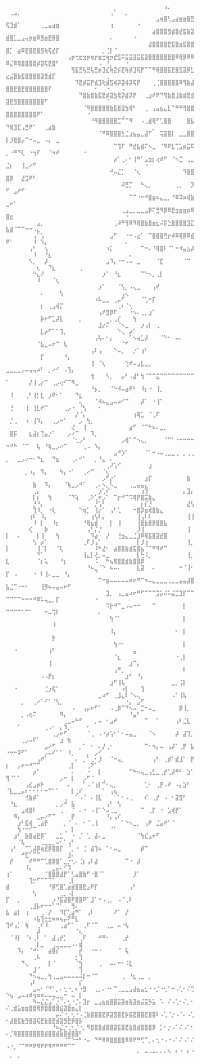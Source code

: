 ⠀⠀⠀⠀⠀⠀⠀⠀⠀⠀⠀⠀⠀⠀⠀⠀⠀⠀⠀⠀⠀⠀⠀⠀⠀⠀⠀⠀⠀⠀⠀⠀⠀⠀⠀⠀⠀⠀⠀⠀⠀⢠⡀⠀⠀⠀⠀⠀⠀⠀⢀⣠⡀⠀⠀⠀⠀⠀⠀⠀⠀⠀⠀⠀⠀⠀⠀⠀⠀⠀⠀⠀⠀⠀⠀⠀⢀⠁⠀⠀⡀⠀⠀⠀⠀⠀⠀⠀⠀⠀⠀
⠀⠀⠀⠀⠀⠀⠀⠀⠀⠀⠀⠀⠀⠀⠀⠀⠀⠀⠀⠀⠀⠀⠀⠀⠀⠀⠀⠀⠀⠀⠀⠀⠀⠀⠀⠀⠀⠀⠀⣠⢶⣿⢃⣠⣴⣶⣶⣿⣛⢯⣹⣾⠁⠀⠀⠀⠀⠀⢀⣀⣤⣴⣶⠀⠀⠀⠀⠀⠀⠀⠀⠀⠀⠀⠀⠀⢰⠀⠀⠀⠀⠀⠀⠐⠀⠀⠀⠀⠀⠀⠀
⠀⠀⠀⠀⠀⠀⠀⠀⠀⠀⠀⠀⠀⠀⠀⠀⠀⠀⠀⠀⠀⠀⠀⠀⠀⠀⠀⠀⠀⠀⠀⠀⠀⠀⠀⠀⠀⠀⣴⣿⣿⣿⣻⣾⣿⣞⣯⣷⣽⣾⣿⣁⣀⣠⢤⡶⣶⠿⣻⣶⣟⡿⣿⠀⠀⠀⠀⠀⠀⠀⠀⠀⠀⠀⠀⠀⠄⠀⠀⠀⠀⠀⠐⠀⠀⠀⠀⠀⠀⠀⠀
⠀⠀⠀⠀⠀⠀⠀⠀⠀⠀⠀⠀⠀⠀⠀⠀⠀⠀⠀⠀⠀⠀⠀⠀⠀⠀⠀⠀⠀⠀⠀⠀⠀⠀⠀⠀⠀⣼⣿⣿⣿⣿⣟⣯⣿⣶⣯⣿⣿⣿⡁⠀⣴⠿⣟⣿⣟⣿⣻⢷⢯⣞⡏⠀⠀⠀⠀⠀⠀⠀⠀⠀⠀⠀⡀⢈⡇⠈⠀⠀⠀⠀⠀⠀⠀⠀⠀⠀⠀⠀⠀
⠀⠀⠀⠀⠀⠀⠀⠀⠀⠀⠀⠀⠀⠀⠀⠀⢠⡶⢒⣖⣲⡶⢶⡖⣶⣒⢶⡲⣞⣫⠭⣭⣭⣽⣭⣯⣽⣿⣿⣿⣿⣿⣿⣿⠿⢿⡿⠿⠿⠿⣌⠿⢿⣿⣿⣿⣿⡾⣽⢯⣟⣿⠃⠀⠀⠀⠀⠀⠀⠀⠀⠀⠀⠠⠀⠘⡀⠀⠀⠀⠐⠀⠀⠀⠀⠀⠀⠀⠀⠀⠀
⠀⠀⠀⠀⠀⠀⠀⠀⠀⠀⠀⠀⠀⠀⠀⠀⠀⢻⣯⣛⢧⣛⢧⣛⡶⣹⣎⢷⣝⡮⣟⢷⡾⣹⢯⡟⠉⠉⠛⢿⣿⣿⣯⣟⣿⣫⣽⡿⣃⣔⣬⣿⣷⣯⣿⣿⣿⣿⣽⣻⣾⡏⠀⠀⠀⠀⠀⠀⠀⠀⠀⠀⠀⠀⠀⢀⠀⠀⠀⠀⠀⠀⠀⠀⠀⠀⠀⠀⠀⠀⠀
⠀⠀⠀⠀⠀⠀⠀⠀⠀⠀⠀⠀⠀⠀⠀⠀⠀⠀⠹⣟⡾⣭⡟⣾⣹⢗⣾⣫⢾⡽⣽⢾⡽⢯⡟⠀⠀⠀⢀⢈⣿⣿⣿⣿⣿⠿⢻⣷⣼⣿⣿⣟⣿⣟⣿⣿⣿⣿⣿⣿⠏⠀⠀⠀⠀⠀⠀⠀⠀⠀⠀⠀⠂⠀⠀⠐⠀⠀⠀⠠⠀⠀⠀⠀⠀⠀⠀⠀⠀⠀⠀
⠀⠀⠀⠀⠀⠀⠀⠀⠀⠀⠀⠀⠀⠀⠀⠀⠀⠀⠀⠙⣿⣷⣿⣷⣯⣟⡾⣽⣳⢿⡽⣾⡽⡟⠀⠀⢀⣰⠞⠟⠙⢻⣷⣿⣸⣷⣾⣟⣺⣽⣟⣻⣿⣿⣿⣿⣿⣿⣿⠋⠀⠀⠀⠀⠀⠀⠀⠀⠀⠀⠀⠀⠀⠀⠀⠈⠀⠀⠀⠀⠀⠀⠀⠀⠀⠀⠀⠀⠀⠀⠀
⠀⠀⠀⠀⠀⠀⠀⠀⠀⠀⠀⠀⠀⠀⠀⠀⠀⠀⠀⠀⠈⠻⣿⣿⣿⣿⣿⣷⣯⣿⣽⣳⢿⠃⠀⠀⢀⠀⢠⣤⣦⣄⣇⠉⠛⠛⢻⣿⣿⣿⣿⣿⣿⣿⣿⣿⣿⠟⠁⠀⠀⠀⠀⠀⠀⠀⠀⠀⠀⠀⠐⠀⠀⠀⠀⠀⠀⠀⠀⢀⠀⠀⠀⠀⠀⠀⠀⠀⠀⠀⠀
⠀⠀⠀⠀⠀⠀⠀⠀⠀⠀⠀⠀⠀⠀⠀⠀⠀⠀⠀⠀⠀⠀⠘⠻⣿⣿⣿⣿⣿⣉⠉⠉⠻⠀⠀⠠⢀⣾⢿⠋⢁⣿⣿⠀⠀⠀⠀⣿⣧⠙⢿⣹⣏⢠⣛⠟⠁⠀⠀⢀⣴⣷⠀⠀⠀⠀⠀⠀⠀⠀⠀⠀⠀⠀⠀⠀⠀⠀⠀⠀⠀⠀⠀⠀⠀⠀⠀⡀⠀⠀⠀
⠀⠀⠀⠀⠀⠀⠀⠀⠀⠀⠀⠀⠀⠀⠀⠀⠀⠀⠀⠀⠀⠀⠀⠀⠈⠛⠿⣿⣿⣿⣓⣈⣰⣦⣤⣀⣼⠋⠀⠀⢭⣽⣿⡇⠀⣀⣀⣿⣿⡇⡸⣿⣿⡤⠉⠒⠤⣀⠀⠠⡄⠀⣀⠀⠀⠀⠀⠀⠀⠀⠀⠀⠀⠀⠀⠀⠀⠀⠀⠀⠀⠀⠀⠀⠀⠀⠀⠀⠀⠀⠀
⠀⠀⠀⠀⠀⠀⠀⠀⠀⠀⠀⠀⠀⠀⠀⠀⠀⠀⠀⠀⠀⠀⠀⠀⠀⠀⠀⠀⠉⢹⠏⠀⠛⣞⣧⣾⠍⠢⣀⠀⠈⠻⠟⣇⢉⣡⡶⣭⠯⡀⠐⠛⠙⢇⠀⠐⢲⠏⠀⠀⠈⠲⠞⠀⠀⠀⠀⠀⠀⠐⠀⠀⠀⠀⠀⠀⠀⠀⠀⠀⠀⠀⠀⠀⠀⠀⠀⠀⠀⠀⠀
⠀⠀⠀⠀⠀⠀⠀⠀⠀⠀⠀⠀⠀⠀⠀⠀⠀⠀⠀⠀⠀⠀⠀⠀⠀⠀⠀⠀⡴⠁⢀⠄⠂⢸⠛⠁⣠⣲⡆⢔⠾⠋⠀⠈⠢⣉⠀⢀⣀⣈⡆⠀⠀⢸⣀⠔⠋⠀⠀⠀⠀⠀⠀⠀⠀⠀⠀⠀⠀⠀⠀⠀⠀⠀⠀⠀⠀⠀⠀⠀⠀⠀⠀⠀⠀⠐⠀⠀⠀⠀⠀
⠀⠀⠀⠀⠀⠀⠀⠀⠀⠀⠀⠀⠀⠀⠀⠀⠀⠀⠀⠀⠀⠀⠀⠀⠀⠀⠀⠚⠤⣌⡁⠀⠀⠈⢆⠀⠀⠀⠀⠀⠀⠀⠀⠀⠀⠀⠹⣿⣿⣿⡿⠀⠀⣜⣩⠟⠃⠀⠀⠀⠀⠀⠀⠀⠀⠀⠀⠀⠀⠀⠀⠀⠀⠀⠀⠀⠀⠀⠀⠀⠀⠀⠀⠀⠀⠀⠀⠀⠀⠀⠀
⠀⠀⠀⠀⠀⠀⠀⠀⠀⠀⠀⠀⠀⠀⠀⠀⠀⠀⠀⠀⠀⠀⠀⠀⠀⠀⠀⠀⠀⠀⠼⣛⡉⠀⠀⠓⢄⡀⠀⠀⠀⠀⠀⠀⢀⡀⠀⠀⡹⠋⠀⣠⠞⠋⠀⠀⠀⠀⠀⠀⠀⠀⠀⠀⠀⠀⠀⠀⠀⠀⠀⠀⠀⠀⠀⠀⠀⠀⠀⠀⠀⠀⠀⠀⠀⠀⠀⠀⠀⠀⠀
⠀⠀⠀⠀⠀⠀⠀⠀⠀⠀⠀⠀⠀⠀⠀⠀⠀⠀⠀⠀⠀⠀⠀⠀⠀⠀⠀⠀⠀⠀⠀⠀⠉⠉⠐⠒⠚⣿⣶⠦⣄⣀⡀⠘⠿⠽⠶⢾⣷⣀⠖⠁⠀⠀⠀⠀⠀⠀⠀⠀⠀⠀⠀⠀⠀⠀⠀⠀⠀⠀⠀⠀⠀⠀⠀⠀⠀⠀⠀⠀⠀⠀⠀⠀⠀⠀⠀⠀⠀⠀⠀
⠀⠀⠀⠀⠀⠀⠀⠀⠀⠀⠀⠀⠀⠀⠀⠀⠀⠀⠀⠀⠀⠀⠀⠀⠀⠀⠀⠀⠀⠀⢀⣠⣀⡀⣀⣀⣠⡿⠍⣛⠻⡿⠿⣟⣲⣶⣶⡶⠿⣿⣖⠀⠀⠀⠀⠀⠀⠀⠀⠀⠀⠀⠀⠀⠀⠀⠀⠀⠀⠀⠀⠀⠀⠀⠀⠀⠀⠀⠀⠀⠐⠀⠀⠀⠀⠀⠀⠀⠀⠀⠀
⠀⠀⠀⠀⠀⠀⠀⠀⣠⡀⠀⠀⠀⠀⠀⠀⠀⠀⠀⠀⠀⠀⠀⠀⠀⠀⠀⠀⢀⠼⠛⢻⠿⠻⢿⣿⣷⣿⣶⣆⠬⡯⣑⣿⣿⣿⣿⣹⣍⣧⣾⠈⠉⠉⠒⠒⠠⣄⠀⠀⠀⠀⠀⠀⠀⠀⠀⠀⠀⠀⠀⠀⠀⠀⠀⠀⠀⠀⠀⠀⠀⠀⠀⠀⠀⠀⠀⠀⠀⠀⠀
⠀⠀⠀⠀⠀⠀⠀⢠⠁⢡⠀⠀⠀⠀⠀⠀⠀⠀⠀⠀⠀⠀⠀⠀⠀⠀⠀⣠⠋⠀⠀⠐⠒⠠⣔⠁⠀⠉⣿⣿⣿⢛⡖⠾⠿⢿⡿⠿⣾⠟⠁⠀⠀⠀⠀⠀⠸⠀⠱⡄⠀⠀⠀⠀⠀⠀⠀⠀⠀⠀⠀⠀⠀⠀⠀⠀⠀⠀⠀⠀⠄⠀⠀⠀⠀⠀⠀⠀⠀⠀⠀
⠀⠀⠀⠀⠀⠀⢠⠃⠀⠀⢢⠀⠀⠀⠀⠀⠀⠀⠀⠀⠀⠀⠀⠀⠀⠀⠰⡅⠀⠀⠀⠀⠀⠀⠀⠉⠒⠄⠘⢿⣿⠇⠈⠁⠒⠺⣤⣢⡼⠀⠀⠀⠀⠀⠀⠀⠸⠀⠀⠘⣆⠀⠀⠀⠀⠀⠀⠀⠀⠀⠀⠀⠀⠀⠀⠀⠀⠀⠀⠀⠀⠄⠀⠀⠀⠀⠀⠀⠀⠀⠀
⠀⠀⠀⠀⠀⠀⠣⡀⠀⠀⡼⠀⠀⠀⠀⠀⠀⠀⠀⠀⠀⠀⠀⠀⠀⠀⣠⠹⡄⠐⠒⠠⠤⠀⣀⠀⠀⠀⠀⠈⣏⠀⠀⠀⠀⠀⠈⠉⠀⠀⠀⠀⠀⠀⠀⠀⠀⢆⠀⠀⠙⣆⠀⠀⠀⠀⠀⠀⢀⠀⠀⠀⠀⠀⠀⠀⠀⠀⠀⠀⠀⠀⠀⠀⠀⠀⠀⠀⠀⠀⠀
⠀⠀⠀⠀⠀⠀⠀⠑⣄⠜⠀⠀⠀⠀⠀⠀⠀⠀⠀⠀⠀⠀⠀⠀⠀⡰⠁⠀⠘⣆⠀⠀⠀⠀⠀⠉⠑⠢⡀⢀⡇⠀⠀⠀⠀⠀⠀⠀⠀⠀⠀⠀⠀⠀⠀⠀⠀⠸⠀⠀⠀⠈⢆⠀⠀⠀⠀⠀⠀⠀⠀⠀⠀⠀⠀⠀⠀⠀⠀⠀⠀⠀⠀⠀⠀⠀⠀⠀⠀⠀⠀
⠀⠀⠀⠀⠀⠀⠀⠀⠀⠀⠀⠀⠀⠀⠀⠀⠀⠀⠀⠀⠀⠀⠀⠀⡰⠁⠀⠀⠀⠈⢣⡀⠠⢄⣀⠀⠀⠀⢠⠞⠀⠀⠀⠀⠀⠀⠀⠀⠀⠀⠀⠀⠀⠀⠀⠀⠀⠀⠄⠀⠀⠀⠀⢣⠀⠀⠀⠀⠀⠀⠀⠀⠀⠀⠀⠀⠀⠀⠀⢠⢄⠀⠀⠀⠀⠀⠀⠀⠀⠀⠀
⠀⠀⠀⠀⠀⠀⠀⠀⠀⠀⠀⠀⠀⠀⠀⠀⠀⠀⠀⠀⠀⠀⠀⠰⠧⣀⣀⠀⢀⡤⠋⠀⠀⠀⠀⠈⢁⠒⡏⠀⠀⠀⠀⠀⠀⠀⠀⠀⠀⠀⠀⠀⠀⠀⠀⠀⠀⠀⡆⠀⢀⣠⢾⡍⠀⠀⠀⠀⠀⠀⠀⠀⠀⠀⠀⠀⠀⠀⢀⠆⠈⢂⠀⠀⠀⠀⠀⠀⠀⠀⠀
⠀⠀⠀⠀⠀⠀⠀⠀⠀⠀⠀⠀⠀⠀⠀⠀⠀⠀⠀⠀⠀⠀⠀⠀⢠⠞⣻⡿⠏⠀⠀⠀⠐⠢⠄⢀⡀⣰⠁⠀⠀⠀⠀⠀⠀⠀⠀⠀⠀⠀⠀⠀⠀⠀⠀⠀⠀⠀⡷⠖⠋⣁⡼⣇⠀⠀⠀⠀⡀⠀⠀⠀⠀⠀⠀⠀⡀⢀⡎⠀⠀⠀⢳⠀⠀⠀⠀⠀⠀⠀⠀
⠀⠀⠀⠀⠀⠀⠀⠀⠀⠀⠀⠀⠀⠀⠀⠀⠀⠀⠀⠀⠀⠀⠀⠀⣸⡔⠍⠀⠀⠈⠢⣀⠀⠀⠀⡰⢠⡇⠀⢀⠀⠀⠀⠀⠀⠀⠀⠀⠀⠀⠀⠀⠀⠀⠀⠀⠀⠀⣇⡴⠋⠁⠁⢹⡀⠀⠀⠀⠀⠀⠀⠀⠀⠀⠀⠀⠀⠀⠑⢄⠀⡴⠁⠀⠀⠀⠀⠀⠀⠀⠀
⠀⠀⠀⠀⠀⠀⠀⠀⠀⠀⠀⠀⠀⠀⠀⠀⠀⠀⠀⠀⠀⠀⠀⢠⢧⠄⠂⡄⠀⠀⠀⠀⠁⠢⢴⣁⡼⠀⠀⠀⠈⠑⠂⠀⠤⠄⠀⠀⠀⠀⠀⠀⠀⠀⠀⠀⠀⠈⣧⣀⠤⠖⠉⠀⢧⠀⠀⠀⠀⠀⠀⠀⠀⠀⠀⠀⠀⠀⠀⠈⠋⠀⠀⠀⠀⠀⠀⠀⠀⠀⠀
⠀⠀⠀⠀⠀⠀⠀⠀⠀⠀⠀⠀⠀⠀⠀⠀⠀⠀⠀⠀⠀⠀⢠⠇⢠⠀⠀⠀⠑⠤⡀⠀⠀⡐⠁⢰⠃⠀⠀⠀⠀⠀⠀⠀⠀⠀⠀⠀⠀⠀⠀⠀⠀⠀⠀⠀⠀⠀⡏⠀⠀⠀⠀⠀⠘⡄⠀⠀⠀⠀⠀⠀⠀⠀⠀⠀⠀⠀⠀⠀⠀⠀⠀⠀⠀⠀⠀⠀⠀⠀⠀
⠀⠀⠀⠀⠀⠀⠀⠀⠀⠀⠀⠀⠀⠀⠀⠀⠀⠀⠀⠀⠀⠀⢸⠀⠈⢆⠀⠀⠀⠀⠀⢑⠞⠤⣠⣇⣀⡀⠀⠀⠀⠀⠀⠀⠀⠀⠀⠀⠀⣀⣀⣀⣀⡠⠤⢤⢤⠴⠃⠀⡀⠔⠊⠀⠠⢹⡄⠀⠀⠀⠀⠀⠀⠀⠀⠀⠀⠀⠀⠀⠀⠀⠀⠀⠀⠀⠀⠀⠀⠀⠀
⠀⠀⠀⠀⠀⠀⠀⠀⠀⠀⠀⠀⠀⠀⠀⠀⠀⠀⠀⠀⠀⠀⢺⠀⠀⠀⠣⡀⠀⠀⡤⠃⠠⣼⠃⢳⠈⠉⠉⣍⠉⠉⠉⠉⠉⠉⠉⠉⠉⠁⠀⠀⠀⠀⠀⡜⢸⢀⡔⠉⠀⢀⡠⢔⠊⠉⠻⣀⠀⠀⠀⠀⠀⠀⠀⠀⠀⠀⠀⠀⠀⠀⠀⠀⠀⠀⠀⠀⠀⠀⠀
⠀⠀⠀⠀⠀⠀⠀⠀⠀⠀⠀⠀⠀⠀⠀⠀⠀⠀⠀⠀⠀⠀⠘⡦⡀⠀⠀⠈⠑⠺⠤⣴⠟⠃⠀⠸⡆⠐⠀⢸⡀⠀⠀⠀⠀⠀⠀⠀⠀⠀⠸⠀⠀⠀⢀⠃⢸⡃⣇⠀⡰⠟⠂⠁⠀⠀⠀⠙⣆⠀⠀⠀⠀⠀⠀⠀⠀⠀⠀⠀⠀⠀⠀⠀⠀⠀⠀⠀⠀⠀⠀
⠀⠀⠀⠀⠀⠀⠀⠀⠀⠀⠀⠀⠀⠀⠀⠀⠀⠀⠀⢄⠀⠀⠀⠈⠺⠦⣄⣠⠤⠴⠊⠉⠀⠀⠀⡼⠁⠀⠐⢸⠁⠀⠀⠀⠀⠀⠀⠀⠀⠀⢘⠀⠀⠀⢸⠀⢸⣇⠞⠉⠀⠀⠀⠀⢀⡠⠐⠀⠈⢣⠀⠀⠀⠂⠀⠀⠀⠀⠀⠀⠀⠀⠀⠀⠀⠀⠀⠀⠀⠀⠀
⠀⠀⠀⠀⠀⠀⠀⠀⠀⠀⠀⠀⠀⠀⠀⠀⠀⠀⡜⠈⡄⠀⠀⠀⠀⠀⠀⠀⠀⠀⠀⠀⠀⢰⢿⣁⠀⠈⢀⠏⠀⠀⠀⠀⠀⠀⠀⠀⠀⠀⡈⢀⠀⠀⠰⠀⢸⠹⡄⠀⠀⢀⡠⠒⠁⠀⠀⠀⡠⠀⢳⡀⠀⠀⠀⠀⠀⠀⠀⠀⠀⠀⠀⠀⠀⠀⠀⠀⠀⠀⠀
⠀⠀⠀⠀⠀⠀⠀⠀⠀⠀⠀⠀⠀⠀⠀⠀⠀⢜⠀⠀⢸⠀⠀⠀⠀⠀⠀⠀⠀⠀⠀⠀⣴⠋⠀⠈⠉⠓⠦⠄⣀⡀⠀⠀⠀⠀⠀⠀⠀⠀⣿⡯⠀⠀⠀⣆⣼⡆⢙⣤⡐⠁⠀⠀⠀⡠⠔⠉⠀⠀⠀⠹⡀⠀⠀⠀⠀⠀⠀⠀⠀⠀⠀⠀⠀⠀⠀⠀⠀⠀⠀
⠀⠀⠀⠀⠀⠀⠀⠀⠀⠀⠀⠀⠀⠀⠀⠀⠀⠈⢂⡠⠃⠀⠀⠀⠀⠀⠀⠀⠀⠀⡠⢾⠁⠉⠢⢄⡀⠀⠀⠀⠀⠈⠉⠁⠐⠒⠒⠒⠒⠒⠚⠓⠀⠈⠉⠀⠀⢧⠀⠘⢷⣀⡠⠔⠉⠀⠀⠀⠀⢀⠠⠀⠱⡄⠀⠀⠀⠀⠀⠀⠀⠀⠀⠀⠀⠀⠀⠀⠀⠀⠀
⠀⠀⠀⠀⠀⠀⠀⠀⠀⠀⠀⠀⠀⠀⠀⠀⠀⠀⠀⠀⠀⠀⠀⠀⠀⠀⠀⠀⣠⠚⡱⠁⠀⠀⠀⠀⠈⠁⠒⠠⠤⢀⣀⣀⢀⠀⡀⢀⢀⡀⠀⠀⣀⡠⠔⠒⠂⠙⣆⠀⠀⠙⣦⠀⠀⠀⢀⠄⠊⠁⠀⠀⡀⠘⣄⠀⠄⠀⠀⠀⠀⠀⠀⠀⠀⠀⠀⠀⠀⠀⠀
⠀⠀⠀⠀⠀⠀⠀⠀⠀⠀⠀⠀⠀⠀⠀⠀⠀⠀⠀⠀⠀⠀⠀⠀⠀⠀⢀⠜⢡⠊⠀⠀⠀⠀⠀⠀⠀⣰⠀⠀⠀⠀⠀⠀⠀⠀⠀⠀⠀⠀⠀⠀⠀⠀⡀⠰⡄⠀⠹⡄⠀⠀⠀⠳⡄⠐⠁⠀⠀⢀⠔⠉⠀⠀⠈⢆⠀⠀⠀⠀⠀⠀⠀⠀⠀⠀⠀⠀⠀⠀⠀
⠀⠀⠀⠀⠀⠀⠀⠀⠀⠀⠀⠀⠀⠀⠀⠀⠀⠀⠀⠀⠀⠀⠀⠀⠀⡠⠋⡔⠁⠀⠀⠀⠀⠀⠀⠀⣰⡏⠀⠀⠀⠀⠀⠀⠀⠀⠀⣷⠀⠀⠀⠀⠀⠀⠀⠀⣷⠀⠀⠹⡄⠀⠀⠀⠈⢷⣀⡠⠚⠁⠀⠀⢀⠄⠢⡀⠣⣀⠀⠀⠀⢀⣀⣤⣤⣄⠀⠀⠀⠀⠀
⠀⠀⠀⠀⠀⠀⠀⢀⡄⠀⠀⠀⠀⠀⠀⠀⠀⠀⠀⠀⠀⠀⠀⠀⡰⢁⠎⠀⠀⠀⠀⠀⠀⠀⠀⢰⢹⠀⠀⠀⠀⠀⠀⠀⠀⠀⡄⣹⡄⠀⠀⠀⠀⠀⠀⠀⡇⡆⠀⠀⢳⠀⠀⠀⠀⠈⠙⢵⠀⠀⢀⠕⢁⠖⡠⠁⠀⠉⡖⠚⠉⠩⢿⡟⣿⣭⣷⣄⠀⠀⠀
⠀⠀⠀⠀⠀⠀⠀⡘⠘⡄⠀⠀⠀⠀⠀⠀⠀⠀⠀⠀⠀⠀⠀⡘⢡⠃⠀⠀⠀⠀⠀⠀⠀⠀⠀⡆⡎⡘⠀⠀⠀⠀⠀⠀⠀⠀⠀⣜⢣⠀⠀⠀⠀⠀⠀⠀⢹⠸⡀⠀⠐⢇⠀⠀⠀⠀⠀⠀⠑⢶⡁⠀⢸⡔⠁⠀⢠⠃⢁⠀⠀⠀⠒⣿⡽⣶⢾⣿⣷⣄⠀
⠀⠀⠀⠀⠀⠀⢰⠇⠀⠸⡄⠀⠀⠀⠀⠀⠀⠀⠀⠀⠀⠀⢰⢣⠇⡄⠀⠀⠀⠀⠀⠀⠀⠀⢸⢠⠇⠇⠀⠀⠀⠀⠀⠀⠀⠀⠀⢸⢸⠀⠀⠀⠀⠀⠀⠀⠸⠀⡇⠀⠀⠸⡆⠀⠀⠀⠀⠀⠀⠘⢿⣦⣾⠀⠀⠀⡇⠀⢸⠀⠀⠀⠀⢸⣿⣷⣿⡿⣿⣿⣧
⠀⠀⠀⠀⠀⠀⢎⠀⠀⠀⡷⠀⠀⠀⠀⠀⠀⠀⠀⠀⠀⢠⠃⡌⡘⠀⠀⠀⠀⠀⠀⠀⠀⠀⡸⢸⠀⠀⠀⠀⠀⠀⠀⠀⠀⠀⠀⢸⠀⡇⠀⠀⠄⠀⠀⠀⠀⡇⢸⠀⠀⠀⢳⠀⠀⠀⠀⠀⠀⠀⠀⠹⣴⠀⠀⡜⠀⠀⢘⣲⣄⣀⣈⣸⠿⢿⣯⣿⣽⣞⣿
⠀⠀⠀⠀⠀⠀⠀⢣⠀⡴⠁⠀⠀⠀⠀⠀⠀⠀⠀⠀⢀⠏⡸⢠⠁⠀⠀⠀⠀⠀⠀⠀⠀⠀⡇⡸⢰⠀⠀⠀⠀⠀⠀⠀⠀⠀⠀⢸⡀⡇⠀⠀⠀⠀⠀⠀⠀⢸⠈⡇⠀⠀⠈⢇⠀⠀⠀⠀⠀⠀⠀⠀⠸⠓⣜⠂⠀⣴⣿⣿⣷⣾⣯⣿⣦⠈⠉⠛⠻⠞⠉
⠀⠀⠀⠀⠀⠀⠀⠀⠙⠁⠀⠀⠀⠀⠀⠀⠀⠀⠀⠀⢸⣄⡇⢜⡀⠤⣀⠀⠀⠀⠀⠀⠀⠀⡇⢓⠨⡀⠀⠀⠀⠀⠀⠀⠀⠀⠀⢸⡀⣇⠀⠀⠀⠀⠀⠀⠀⠈⡆⢥⠀⠀⠀⠘⡆⠀⠀⠀⠀⠀⠀⠀⠨⠀⠀⠓⢦⢿⣿⣿⣾⣷⣿⣿⡿⠀⠀⠀⠀⠀⠀
⠀⠀⠀⠀⠀⠀⠀⠀⠀⠀⠀⠀⠀⠀⠀⠀⠀⠀⠀⠀⠀⠘⠦⣀⠈⠑⠀⠦⠤⠄⠀⠀⠀⠀⣇⣽⠀⠀⠄⠀⠀⠀⠀⠀⠀⠒⠈⢸⠂⡏⠀⠠⠀⠀⠀⠀⠐⠀⠇⢸⠄⣀⣀⠀⠘⡄⠀⠀⠀⠀⠀⠀⠈⠀⠀⠀⠀⠀⠀⠀⠀⠀⠀⠀⠀⠀⠀⠀⠀⠀⠀
⠀⠀⠀⠀⠀⠀⠀⠀⠀⠀⠀⠀⠀⠀⠀⠀⠀⠀⠀⠀⠀⠀⠀⠀⠉⠒⣶⠤⠤⠤⠤⠤⠶⠖⠛⠉⠲⠤⣄⣀⣀⣀⢀⣀⣀⣤⣤⣼⣿⣧⣈⠉⠐⠒⠂⠀⠀⠀⢸⡻⠦⠤⣤⠤⠖⠋⠀⠀⠀⠀⠀⠀⠀⠀⠀⠀⠀⠀⠀⠀⠀⠀⠀⠀⠀⠀⠀⠀⠀⠀⠀
⠀⠀⠀⠀⠀⠀⠀⠀⠀⠀⠀⠀⠀⠀⠀⠀⠀⠀⠀⠀⠀⠀⠀⠀⠀⠀⣹⡀⠀⢠⣀⣤⠴⠖⠛⠋⠉⠉⠉⣩⡥⠬⠥⣬⣉⣹⡏⠉⠉⠉⠉⠉⠉⠒⠒⠒⠚⠿⠥⢤⣀⡀⡏⠀⠀⠀⠀⠀⠀⠀⠀⠀⠐⠀⠀⠀⠀⠀⠀⠀⠀⠀⠀⠀⠀⠀⠀⠀⠀⠀⠀
⠀⠀⠀⠀⠀⠀⠀⠀⠀⠀⠀⠀⠀⠀⠀⠀⠀⠀⠀⠀⠀⠀⠀⠀⠀⠀⠩⡗⠚⠉⣀⠠⠤⠒⠒⠀⠀⠀⠉⠀⠀⠀⠀⠀⠀⠀⡇⠀⠀⠉⠉⠉⠉⠁⠉⠁⠀⠀⠀⠒⠤⢩⠇⠀⠀⠀⠀⠀⠀⠀⠀⠀⠀⠄⠀⠀⠀⠀⠀⠀⠀⠀⠀⠀⠀⠀⠀⠀⠀⠀⠀
⠀⠀⠀⠀⠀⠀⠀⠀⠀⠀⠀⠀⠀⠀⠀⠀⠀⠀⠀⠀⠀⠀⠀⠀⠀⠀⠀⢳⠈⠁⠀⠀⠀⠀⠀⠀⠀⠀⠀⠀⠀⠀⠀⠀⠀⠀⡇⠀⠀⠀⠀⠀⠀⠀⠀⠀⠀⠀⠀⠀⠀⠸⠀⠀⠀⠀⠀⠀⠀⠀⠀⠀⠀⠀⠀⠀⠀⠀⠀⠀⠀⠀⠀⠀⠀⠀⠀⠀⠀⠀⠀
⠀⠀⠀⠀⠀⠀⠀⠀⠀⠀⠀⠀⠀⠀⠀⠀⠀⠀⠀⠀⠀⠀⠀⠀⠀⠀⠀⠸⡄⠀⠀⠀⠀⠀⠀⠀⠀⠀⠀⠀⠀⠀⠀⠀⠂⠀⡇⠀⠀⠀⠀⠀⠀⠀⠀⠀⠀⠀⠀⠀⠀⡗⠀⠀⠀⠀⠀⠀⠀⠀⠀⠀⠀⠀⠀⠀⠀⠀⠀⠀⠀⠀⠀⠀⠀⠀⠀⠀⠀⠀⠀
⠀⠀⠀⠀⠀⠀⠀⠀⠀⠀⠀⠀⠀⠀⠀⠀⠀⠀⠀⠀⠀⠀⠀⠀⠀⠀⠀⠀⢳⠐⠂⠀⠀⠀⠀⠀⠀⠀⠀⠀⠀⠀⠀⠀⠀⠀⡇⠀⠀⠀⠀⠐⠀⠀⠀⠀⠀⠀⠀⠀⢰⠃⠀⠀⠀⠀⠀⠀⠀⠀⠀⠀⠀⠀⠀⠀⠀⠀⠀⠀⠀⠀⣤⠀⠀⠀⠀⠀⠀⠀⠀
⠀⠀⠀⠀⠀⠀⠀⠀⠀⠀⠀⠀⠀⠀⠀⠀⠀⠀⠀⠀⠀⠀⠀⠀⠀⠀⠀⠀⠈⣆⠀⠀⠀⠀⠀⠀⠀⠀⠀⠀⠀⠀⠀⠀⠐⢀⡇⠀⠀⠀⠀⠀⠀⠀⠀⠀⠀⠀⠀⠀⢸⠀⠀⠀⠀⠀⠀⠀⠀⠀⠀⠀⠀⠀⠀⠀⠀⠀⠀⠀⠀⣰⠉⡄⠀⠀⠀⠀⠀⠀⠀
⠀⠀⠀⠀⠀⠀⠀⠀⠀⠀⠀⠀⠀⠀⠀⠀⠀⠀⠀⠀⠀⠀⠀⠀⠀⠀⠀⠀⢠⠛⡀⠀⠀⠀⠀⠀⠀⠀⠀⠀⠀⠀⠀⠀⠀⠀⠇⠀⠀⠀⠀⠀⠀⠀⠀⠀⠀⠀⠠⠠⡟⡆⠀⠀⠀⠀⠀⠀⠀⠀⠀⠀⠀⠀⠀⠀⠀⠀⠀⠀⣰⠃⠀⠘⡄⠀⠀⠀⠀⠀⠀
⠀⠀⠀⠀⠀⠀⠀⠀⠀⠀⠀⠀⠀⠀⠀⠀⠀⠀⠀⠀⠀⠀⠀⠀⠀⠀⠀⣰⠋⢸⢧⠀⠀⠀⠀⠀⠀⠀⠀⠀⠀⠀⠀⣀⡀⢨⡇⠀⠀⠀⠀⠐⠀⠀⠀⠀⠀⠀⠀⢈⡰⢯⠁⠀⠀⠀⠀⠀⠀⠀⠀⠀⠀⠀⠀⠀⠀⠀⠀⠰⡇⠀⠀⠀⢹⠀⠀⠀⠀⠀⠀
⠀⠀⠀⠀⠀⠀⠀⠀⠀⠀⠀⠀⠀⠀⠀⠀⠀⠀⠀⠀⠀⠀⠀⠀⣀⠴⠋⠀⢀⣸⣄⠇⠈⠢⢄⠀⠀⠀⠀⠀⠀⠀⠀⠠⠁⢸⢧⠀⠀⠀⠀⠀⠀⡀⠀⠀⢀⠔⠁⠊⠁⠈⢣⡀⠀⠀⠀⠀⠀⠀⠀⠀⠀⠀⠀⠀⠀⠀⠀⠀⠐⡄⠀⣠⠋⠀⠀⠀⠀⠀⠀
⠀⠀⠀⠀⠀⠀⠀⠀⠀⠀⠀⠀⠀⠀⠀⠀⠀⠠⠀⠀⢠⡤⠖⠋⠁⠀⠀⠠⢀⡿⠉⠙⠢⠤⠀⣉⠒⠤⣀⠀⠀⠀⠀⠀⠀⡿⢸⡀⠀⠀⠀⠀⠀⡀⠠⢖⠍⠀⠀⠀⠀⠀⠀⠻⡄⠀⠀⠀⠀⠀⠀⠀⠀⠀⠀⠀⠀⠀⠀⠀⠀⠘⣤⠃⠀⠀⠀⠀⠀⠀⠀
⠀⠀⠀⠀⠀⠀⠀⠀⠀⠀⠀⠀⠀⠀⠀⢀⣀⠤⠓⠋⠀⠀⠀⡀⠤⠀⠂⣠⠞⠀⠀⠀⠀⠀⠀⠀⠉⠀⠀⠁⠀⠀⠀⠀⢠⠇⣈⣇⠀⠀⠀⠀⠁⠀⠀⠀⠀⠀⠀⢀⠠⠂⠀⡄⠹⡀⠀⠀⠀⠀⠂⠀⠀⠀⠀⠀⠀⠀⠀⠀⠀⠀⠀⠀⠀⠀⠀⠀⠀⠀⠀
⠀⠀⠀⠀⠀⠀⠀⠀⠀⠀⠀⠀⢀⡠⠖⠋⠀⠀⠀⠀⠀⠈⢀⠀⠠⠐⡴⢡⠂⠁⠂⠤⣤⣀⠀⠀⠀⠈⠢⠀⠀⠀⠀⠀⡼⠀⣼⢹⡀⠀⠀⠀⠀⢀⡠⠤⠏⠁⠀⠀⠀⠀⠀⣰⠀⢷⠀⠀⠀⠀⠀⠀⠀⠀⠀⠀⠀⠀⠀⠀⠀⠀⠀⠀⠀⠀⠀⠀⠀⠀⠀
⠀⠀⠀⠀⠀⠀⠀⠀⠀⠀⣠⠔⠋⠀⠀⠀⠀⠀⠀⡀⠁⠀⠂⠀⠄⡜⢀⠂⠀⠀⠀⠀⠀⠀⠀⠀⠉⠂⠲⡄⠤⠀⢠⡼⠁⢀⡟⠀⣧⠐⠒⠒⠽⠋⠁⠀⠀⠀⠀⡠⠤⠎⠁⠁⠀⠸⡀⠀⠀⠀⡀⠀⡠⠊⠀⠀⠀⠀⠀⠀⠀⠀⠀⠀⠀⠀⠀⠀⠀⠀⠀
⠀⠀⠀⠀⠀⠀⠀⠀⢠⠞⠁⠀⠀⠀⠀⠀⠀⠀⠄⠀⡀⠁⢀⠂⡸⠀⠀⠈⠒⢤⡀⠀⠀⠀⠀⠀⠀⠀⢠⠃⠀⢀⡾⠁⣾⣸⠁⠀⡟⡆⠀⠀⡠⠖⠒⠚⠉⠉⠀⠀⠀⠀⠀⠀⠀⢀⡇⠀⠀⠀⢀⠝⠁⠀⠀⠀⠀⠀⠀⠀⠀⠀⠀⠀⠀⠀⠀⠀⠀⠀⠀
⠀⠀⠀⠀⠀⠀⠀⡴⠁⠀⠀⠀⠀⠀⠀⠀⠀⠄⠀⠀⠀⠐⠀⠀⡇⠀⠀⠀⠀⠀⠀⠀⠉⠓⠢⢤⣀⢠⣃⣀⢀⡞⢁⡼⠛⠃⠀⣱⠁⢻⠈⠁⠁⠀⠀⠀⠀⠀⠀⠀⠀⠀⠀⡠⠒⠀⡇⠀⠀⡠⠋⠈⠀⠀⢀⠀⠀⠀⠀⠀⠀⠀⠀⠀⠀⠀⠀⠀⠀⠀⠀
⠀⠀⠀⠀⠀⢠⣎⣠⡶⠗⠀⠀⠀⠀⠀⠀⠄⠀⠀⠀⠁⠠⠈⢰⡇⠉⠂⢄⡀⠀⠀⠀⠀⠀⠀⠀⢁⠂⠀⢀⡟⠠⠞⠀⠠⡄⣱⠃⠀⠈⣇⣀⣀⡤⠆⠂⠂⠂⠂⠒⠉⠁⠁⠀⠀⠀⡇⢀⠎⠀⠀⠀⠀⠀⠁⠀⢠⢦⠀⠀⠀⠀⠀⠀⠀⠀⠀⠀⠀⠀⠀
⠀⠀⠀⠀⠀⢚⣷⡾⠁⠀⠀⠀⠀⠀⠀⢀⠀⠀⠁⠠⠈⠀⠄⢸⣇⠀⠀⠀⠀⠁⠂⠠⢀⠀⠀⠀⠎⠀⢀⡞⠀⠠⠀⠂⣽⣻⠃⠀⠀⠀⠘⣆⠀⠀⠀⠀⠀⠀⠀⠀⠀⠀⡀⡠⠚⠀⣧⠀⠀⠀⠀⠀⠀⠀⠀⢠⠃⠀⢣⠀⠀⠀⠀⠀⠀⠀⠀⠀⠀⠀⠀
⠀⠀⠀⠀⣠⢾⣿⠇⠀⠀⠀⠀⠀⠀⢀⠀⠀⠈⠀⠄⠐⠀⠠⢸⠁⠑⠤⢀⣀⠀⠀⠀⠀⠀⠀⠉⠀⢀⡏⠀⠐⠀⣡⢾⡟⠁⠀⠀⠀⠀⠀⠻⡄⠀⠀⠀⠀⣀⡤⠔⠋⠉⠀⠀⠀⠀⡟⠀⠀⠀⠀⠀⠀⠀⠀⠘⡄⢠⠎⠀⠀⠀⠀⠀⠀⠀⠀⠀⠀⠀⠀
⠀⠀⠀⣰⠃⣯⢾⠀⢀⣴⡟⠀⠀⠀⠀⡀⠈⠀⠄⠀⠂⠈⢀⢸⠀⠀⠀⠀⠀⠀⠁⠑⠢⣀⡀⠀⢠⠟⠀⣈⣤⠞⠁⠈⠀⠀⠀⠀⠀⠀⠀⠀⢳⠐⠒⠊⠉⠀⠀⠀⠀⠀⠀⠀⢀⠀⡇⠀⠀⠀⠀⠀⠀⠀⠀⠀⠈⠁⠀⠀⠀⠀⠀⠀⠀⠀⠀⠀⠀⠀⠀
⠀⠀⣰⠃⠀⣷⣿⣴⣟⡿⠁⠀⠀⣀⣁⠀⠀⠐⠀⡈⠀⢁⠀⣼⠄⣀⠀⠀⠀⠀⠀⠀⠀⠀⠈⢳⣎⣠⠖⠋⠀⠀⠀⠀⠀⠀⠀⠀⠀⠀⠀⠀⠈⢧⠀⠀⠀⠀⢀⣀⣀⡀⠤⠂⠁⢠⠃⠀⠀⠀⠀⠀⠀⠀⠀⠀⠀⠀⠀⠀⠀⠀⠀⠀⠀⠀⠀⠀⠀⠀⠀
⠀⢠⠃⠀⠀⠉⢁⣼⡿⢶⣞⡿⣿⣿⡏⠀⠈⡀⠐⠀⢈⠀⣼⢹⠦⠀⠁⠂⠤⣀⠀⠀⠀⠀⠀⡾⠉⠀⠀⠀⠀⠀⠀⠀⠀⠀⠀⠀⠀⠀⠀⠀⠀⠚⣏⠁⠉⠉⠀⠀⠀⠀⠀⠀⠀⣸⠄⠀⠀⠀⠀⠀⠀⠀⠀⠀⠀⠀⠀⠀⠀⠀⠀⠀⠀⠀⠀⠀⠀⠀⠀
⠀⡞⠀⠀⠀⠀⠞⠛⠛⠉⢁⣿⡿⣿⠁⣀⡐⢂⠄⢈⡆⢠⠇⣼⠀⠀⠀⠀⠀⠀⠀⠉⠐⠀⡼⠀⠀⠀⠀⠀⠀⠀⠀⠀⠀⠀⠀⠀⠀⠀⠀⠀⠀⠀⠸⡄⠀⠀⠀⠀⠀⣀⡤⠄⠊⠹⠀⠀⠀⠀⠀⠀⠀⠀⠀⠀⠀⠀⠀⠀⠀⠀⠀⠀⠀⠀⠀⠀⠀⠀⠀
⢰⠁⠀⠀⠀⠀⠀⠀⠀⠀⠈⣿⣿⣿⣼⡟⠁⢃⣤⣿⣷⠋⠐⣿⠈⠁⠀⠀⠀⠀⠀⠀⠀⡸⠁⠀⠀⠀⠀⠀⠀⠀⠀⠀⠀⠀⠀⠀⠀⠀⠀⠀⠀⠀⠀⢹⡒⠋⠉⠉⠉⠁⠀⠀⠀⢀⡇⠀⠀⠀⠀⠀⠀⠀⠀⠀⠀⠀⠀⠀⠀⠀⠀⠀⠀⠀⠀⠀⠀⠀⠀
⣾⠀⠀⠀⠀⠀⠀⠀⠀⠀⠀⠘⡿⢋⣿⢁⣴⣾⣿⣿⣟⣠⠟⡏⠀⠀⠀⠀⠀⠀⠀⠀⢠⠃⠀⠀⠀⠀⠀⠀⠀⠀⠀⠀⠀⠀⠀⠀⠀⠀⠀⠀⠀⠀⠀⠀⢣⠀⠀⠀⠀⠀⠀⢀⡀⠠⡇⠀⠀⠀⠀⠀⠀⠀⠀⠀⠀⠀⠀⠀⠀⠀⠀⠀⠀⠀⠀⠀⠀⠀⠀
⡏⠀⠀⡀⠀⠀⠀⠀⠀⠀⠀⠀⡰⠘⣯⣼⣿⠟⣿⣿⠟⠁⣸⠁⠒⠠⢀⡀⠀⠠⠈⢀⠇⠀⠀⠀⠀⠀⠀⠀⠀⠀⠀⠀⠀⠀⠀⠀⠀⠀⠀⠀⠀⠀⠀⢀⣸⡧⠖⠒⠒⠁⠉⠁⠀⠀⢻⠄⠀⠀⠀⠀⠀⠀⠀⠀⠀⠀⠀⠀⠀⠀⠀⠀⠀⠀⠀⠀⠀⠀⠀
⣧⠀⣴⡇⠀⢰⠀⠀⠀⢀⠀⡜⠀⠀⠹⡏⢁⣴⠛⠁⠀⢠⠇⠀⠀⠀⠀⠀⠜⠁⠀⡜⠀⠀⠀⠀⠀⠀⠀⠀⠀⠀⠀⠀⠀⠀⠀⠀⠀⠀⠀⠀⠀⠀⠀⠀⠰⣧⢹⣒⣒⠶⠶⢦⡤⠝⠛⣇⠀⠀⠀⠀⠀⠀⠀⠀⠀⠀⠀⠀⠀⠀⠀⠀⠀⠀⠀⠀⠀⠀⠀
⢹⠞⢠⡁⠀⢷⠀⠀⢀⠎⠸⠀⠀⠀⢀⣴⠋⠁⠀⠀⢀⠏⠈⠉⠀⠀⢀⣀⠀⠤⠐⢧⠀⠀⠀⠀⠀⠀⠀⠀⠀⠀⠀⠀⠀⠀⠀⠀⠀⠀⠀⠀⠀⠀⠀⠀⠀⡼⠀⠀⠀⠀⠀⠀⠀⠀⠀⠈⢆⠀⠀⠀⠀⠀⠀⠀⠀⠀⠀⠀⠀⠀⠀⠀⠀⠀⠀⠀⠀⠀⠀
⠀⠈⠸⡇⠀⠈⠆⢀⠇⠀⠁⠀⣼⢠⡞⡁⠀⠀⠀⢀⠏⠀⠀⠀⠚⠛⠂⠀⠀⠀⢀⡞⠀⠀⠀⠀⠀⠀⠀⠀⠀⠀⠀⠀⠀⠀⠀⠀⠀⠀⠀⠀⠀⠀⠀⠀⠀⡇⣀⠀⠀⢀⣀⣀⣀⣀⠠⠄⣾⠀⠀⠀⠀⠀⠀⠀⠀⠀⠀⠀⠀⠀⠀⠀⠀⠀⠀⠀⠀⠀⠀
⠀⠀⠀⠹⡄⠀⠈⠚⠂⠀⠀⣴⣿⡎⠀⠀⠀⠀⠀⡞⠀⠀⠐⠒⠐⠀⠀⠀⠀⠈⠀⢧⠀⠀⠀⠀⠀⠀⠀⠀⠀⠀⠀⠀⠀⠀⠀⠀⠀⠀⠀⠀⠀⠀⠀⠀⢀⠧⠀⠀⠀⠀⠀⠀⠀⠀⠀⡂⢹⠀⠀⠀⠀⠀⠀⠀⠀⠀⠀⠀⠀⠀⠀⠀⠀⠀⠀⠀⠀⠀⠀
⠀⠀⠀⠀⠙⢄⠀⠀⠀⠀⠀⡇⠈⠀⠀⠀⠀⠀⠈⢳⠀⠀⠀⠀⢀⠀⠀⠤⠄⠒⠂⠨⣇⠀⠀⠀⠀⠀⠀⠀⠀⠀⠀⠀⠀⠀⠀⠀⠀⠀⠀⠀⠀⠀⠀⠀⣸⠈⠀⠀⠀⠀⠀⠀⠀⠀⠀⠀⢹⠀⠀⠀⠀⠀⠀⠀⠀⠀⠀⠀⠀⠀⠀⠀⠀⠀⠀⠀⠀⠀⠀
⠀⠀⠀⠀⠀⠀⠙⠢⢤⣀⡀⢳⢀⣀⣠⠤⠤⠤⠤⠬⡇⠒⠈⠉⠀⠀⠀⠀⠀⠀⢀⠀⠘⣆⢀⣀⠀⡀⠀⠀⠀⠀⠀⠀⠀⠀⠀⠀⠀⠀⠀⠀⠀⠀⠀⢠⠇⠀⠀⠀⠀⠀⠀⠀⠀⠀⠀⠀⡎⠀⠀⠀⠀⠀⠀⠀⠀⠀⠀⠀⠀⠀⠀⠀⠀⠀⠀⠀⠀⠀⠀
⠀⠀⠀⠀⠀⠀⠀⣠⠤⠂⠈⠙⠁⡀⠄⢂⠐⡀⠆⠐⣻⠀⠀⢀⡀⠄⠐⠂⠉⢀⣀⣀⣠⣼⣦⣤⣂⠐⠐⡈⠐⢂⠁⠒⠠⢁⠂⠌⢉⠑⢦⠀⣠⠤⠴⠾⢲⠶⠶⠤⠤⢤⣀⣀⠒⠀⠤⠀⡇⠀⠀⠀⠀⠀⠀⠀⠀⠀⠀⠀⠀⠀⠀⠀⠀⠀⠀⠀⠀⠀⠀
⠀⠀⠀⠀⠀⠀⠀⠳⠤⣌⣌⣠⠁⡐⠈⠄⢂⠐⡈⠄⣹⡖⠀⣀⣠⣦⣶⣿⣿⣭⣽⣶⣷⣽⣶⣬⣭⡳⣥⠀⠡⠀⠌⠠⢁⠂⠌⡀⠂⠌⢀⣾⣥⣶⣶⣿⣿⢿⡿⣿⣿⣿⣿⣮⣽⣿⣶⣄⡇⠀⠀⠀⠀⠀⠀⠀⠀⠀⠀⠀⠀⠀⠀⠀⠀⠀⠀⠀⠀⠀⠀
⠀⠀⠀⠀⠀⠀⠀⠀⠀⠀⠀⠀⠀⡤⠌⠐⡀⢂⠐⠠⢈⣷⣿⣿⣿⣟⡿⣽⣻⣿⣟⡷⣯⣟⣿⣿⣟⣿⣿⠇⠠⢁⠈⡐⠠⠈⠄⠠⢁⠂⣼⣿⣯⣷⣻⣿⣽⢯⣟⣷⣿⣟⣾⣽⣻⣟⡿⣿⡧⠀⠀⠀⠀⠀⠀⠀⠀⠀⠀⠀⠀⠀⠀⠀⠀⠀⠀⠀⠀⠀⠀
⠀⠀⠀⠀⠀⠀⠀⠀⠀⠀⠀⠀⠘⠦⣌⡐⢀⠂⡈⠐⡀⠻⣿⣿⣿⣾⣿⣿⣽⣯⣿⣟⣷⣿⣾⣿⣿⣿⡿⠀⡁⠂⡐⠠⠁⠌⠠⠁⠂⠄⡈⢿⣿⣿⣿⣿⣿⣿⣿⣾⣿⣿⣾⣷⣿⣾⣿⣿⠃⠀⠀⠀⠀⠀⠀⠀⠀⠀⠀⠀⠀⠀⠀⠀⠀⠀⠀⠀⠀⠀⠀
⠀⠀⠀⠀⠀⠀⠀⠀⠀⠀⠀⠀⠀⠀⠀⠈⠉⠑⠒⠃⠐⠤⠀⠙⠛⠿⠿⣿⣿⣿⣿⠿⠿⠟⠛⢋⠉⡀⠄⢂⠐⠠⠐⠠⠁⠌⠠⠁⠌⠠⠐⡀⠈⠉⠛⠛⠟⠻⠟⠟⠻⠛⠛⠛⠛⠉⠉⠀⠀⠀⠀⠀⠀⠀⠀⠀⠀⠀⠀⠀⠀⠀⠀⠀⠀⠀⠀⠀⠀⠀⠀
⠀⠀⠀⠀⠀⠀⠀⠀⠀⠀⠀⠀⠀⠀⠀⠀⠀⠀⠀⠀⠀⠀⠀⠀⠀⠀⠀⠀⠀⠀⠀⠀⠀⠀⠂⠀⠒⠐⠒⠂⠂⠂⠑⠀⠃⠈⠀⠃⠈⠀⠁⠀⠁⠀⠀⠀⠀⠀⠀⠀⠀⠀⠀⠀⠀⠀⠀⠀⠀⠀⠀⠀⠀⠀⠀⠀⠀⠀⠀⠀⠀⠀⠀⠀⠀⠀⠀⠀⠀⠀⠀
